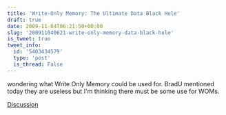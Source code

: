 ```yaml
---
title: 'Write-Only Memory: The Ultimate Data Black Hole'
draft: true
date: 2009-11-04T06:21:50+00:00
slug: '200911040621-write-only-memory-data-black-hole'
is_tweet: true
tweet_info:
  id: '5403434579'
  type: 'post'
  is_thread: False
---
```




wondering what Write Only Memory could be used for. BradU mentioned today they are useless but I'm thinking there must be some use for WOMs.

[Discussion](https://x.com/sytelus/status/5403434579)
